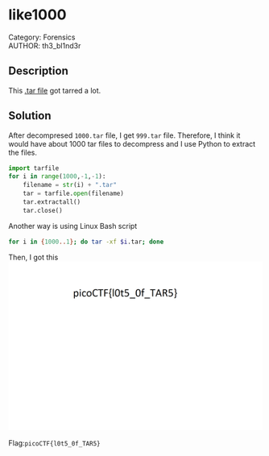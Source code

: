 # like1000
Category: Forensics </br>
AUTHOR: th3_bl1nd3r

## Description
This [.tar file](https://jupiter.challenges.picoctf.org/static/52084b5ad360b25f9af83933114324e0/1000.tar) got tarred a lot.</br>
## Solution
After decompresed `1000.tar` file, I get `999.tar` file. Therefore, I think it would have about 1000 tar files to decompress and I use Python to extract the files.
```python
import tarfile
for i in range(1000,-1,-1):
	filename = str(i) + ".tar"
	tar = tarfile.open(filename)
	tar.extractall()
	tar.close()
```
Another way is using Linux Bash script
```bash script
for i in {1000..1}; do tar -xf $i.tar; done
```
Then, I got this
![like1000_flag.png](https://github.com/GiaNghia056/CTF-Writeups/blob/main/picoCTF/Forensics/like1000/flag.png)

Flag:`picoCTF{l0t5_0f_TAR5}`
